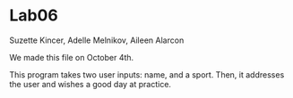 # Lab06

Suzette Kincer, Adelle Melnikov, Aileen Alarcon

We made this file on October 4th.

This program takes two user inputs: name, and a sport.
Then, it addresses the user and wishes a good day at practice.